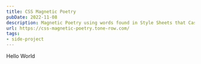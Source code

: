 ```yaml
---
title: CSS Magnetic Poetry
pubDate: 2022-11-08
description: Magnetic Poetry using words found in Style Sheets that Cascade
url: https://css-magnetic-poetry.tone-row.com/
tags:
- side-project
---
```

Hello World